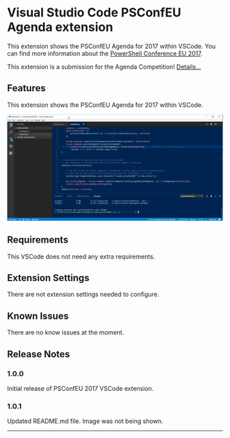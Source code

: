 # Visual Studio Code PSConfEU Agenda extension

This extension shows the PSConfEU Agenda for 2017 within VSCode.
You can find more information about the [PowerShell Conference EU 2017](http://www.psconf.eu/).

This extension is a submission for the Agenda Competition! 
[Details...](http://www.powertheshell.com/agendacompetition)

## Features

This extension shows the PSConfEU Agenda for 2017 within VSCode. 

![Image](./psconfeuvscodeextension.gif)

## Requirements

This VSCode does not need any extra requirements.

## Extension Settings

There are not extension settings needed to configure.

## Known Issues

There are no know issues at the moment. 

## Release Notes

### 1.0.0

Initial release of PSConfEU 2017 VSCode extension.

### 1.0.1

Updated README.md file. Image was not being shown.

-----------------------------------------------------------------------------------------------------------
